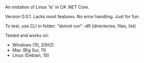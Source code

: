 An imitation of Linux 'ls' in C# .NET Core.

Version 0.0.1. Lacks most features. No error handling. Just for fun.

To test, use CLI in folder: "dotnet run" -dfl (directories, files, list)

Tested and works on:
- Windows (10, 20H2)
- Mac (Big Sur, 11)
- Linux (Debian, 10)